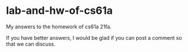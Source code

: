 # lab-and-hw-of-cs61a
My answers to the homework of cs61a 21fa.

If you have better answers, I would be glad if you can post a comment so that we can discuss.
